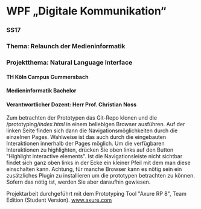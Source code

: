 # WPF „Digitale Kommunikation“ 
### SS17
### Thema: Relaunch der Medieninformatik 
### Projektthema: Natural Language Interface
#### TH Köln Campus Gummersbach 
#### Medieninformatik Bachelor 
#### Verantwortlicher Dozent: Herr Prof. Christian Noss

Zum betrachten der Prototypen das Git-Repo klonen und die /prototyping/_index.html_ in einem beliebigen Browser ausführen. Auf der linken Seite finden sich dann die Navigationsmöglichkeiten durch die einzelnen Pages. Wahlweise ist das auch durch die eingebauten Interaktionen innerhalb der Pages möglich. Um die verfügbaren Interaktionen zu highlighten, drücken Sie oben links auf den Button "Highlight interactive elements".
Ist die Navigationsleiste nicht sichtbar findet sich ganz oben links in der Ecke ein kleiner Pfeil mit dem man diese einschalten kann.
Achtung, für manche Browser kann es nötig sein ein zusätzliches Plugin zu installieren um die prototypen betrachten zu können. Sofern das nötig ist, werden Sie aber daraufhin gewiesen.

Projektarbeit durchgeführt mit dem Prototyping Tool "Axure RP 8", Team Edition (Student Version).
www.axure.com
